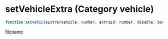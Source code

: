 # setVehicleExtra (Category vehicle)

```js
function setVehicleExtra(vehicle: number, extraId: number, disable: boolean): void
```

[filename](setVehicleExtra_m.md ':include')